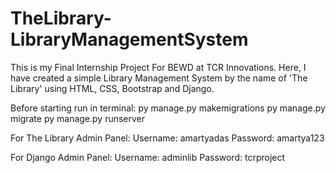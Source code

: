 # TheLibrary-LibraryManagementSystem


This is my Final Internship Project For BEWD at TCR Innovations. Here, I have created a simple Library Management System by the name of 'The Library' using HTML, CSS, Bootstrap and Django.

Before starting run in terminal:
py manage.py makemigrations
py manage.py migrate
py manage.py runserver

For The Library Admin Panel:
Username: amartyadas
Password: amartya123

For Django Admin Panel:
Username: adminlib
Password: tcrproject
